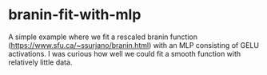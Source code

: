 # branin-fit-with-mlp

A simple example where we fit a rescaled branin function (https://www.sfu.ca/~ssurjano/branin.html) with an MLP consisting of GELU activations. I was curious how well we could fit a smooth function with relatively little data.
